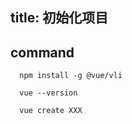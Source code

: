 title: 初始化项目
---

## command
```JavaScrip
  npm install -g @vue/vli

  vue --version

  vue create XXX
```